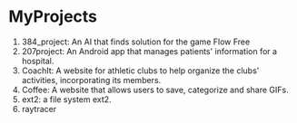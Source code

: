 ﻿# MyProjects

1. 384_project: An AI that finds solution for the game Flow Free
2. 207project: An Android app that manages patients' information for a hospital.
3. CoachIt: A website for athletic clubs to help organize the clubs' activities, incorporating its members. 
4. Coffee: A website that allows users to save, categorize and share GIFs.
5. ext2: a file system ext2.
6. raytracer 
